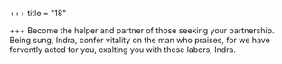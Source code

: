 +++
title = "18"

+++
Become the helper and partner of those seeking your partnership. Being  sung, Indra, confer vitality on the man who praises,
for we have fervently acted for you, exalting you with these
labors, Indra.